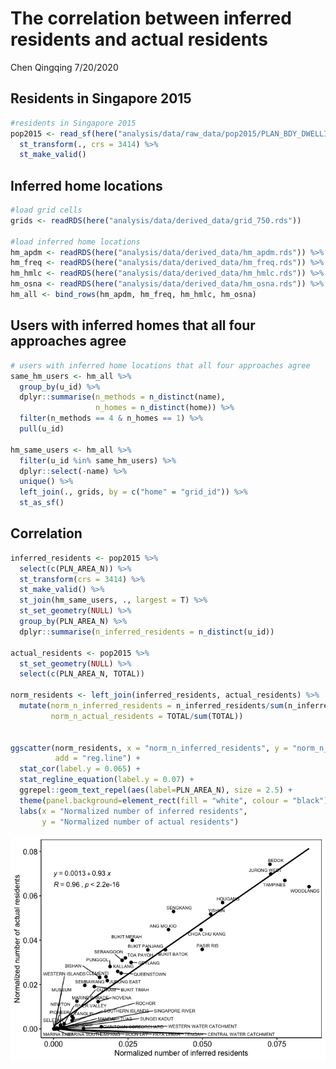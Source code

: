 The correlation between inferred residents and actual residents
================
Chen Qingqing
7/20/2020

## Residents in Singapore 2015

``` r
#residents in Singapore 2015
pop2015 <- read_sf(here("analysis/data/raw_data/pop2015/PLAN_BDY_DWELLING_TYPE_2015.shp")) %>%
  st_transform(., crs = 3414) %>% 
  st_make_valid()
```

## Inferred home locations

``` r
#load grid cells 
grids <- readRDS(here("analysis/data/derived_data/grid_750.rds"))

#load inferred home locations 
hm_apdm <- readRDS(here("analysis/data/derived_data/hm_apdm.rds")) %>% mutate(name = "APDM")
hm_freq <- readRDS(here("analysis/data/derived_data/hm_freq.rds")) %>% mutate(name = "FREQ")
hm_hmlc <- readRDS(here("analysis/data/derived_data/hm_hmlc.rds")) %>% mutate(name = "HMLC")
hm_osna <- readRDS(here("analysis/data/derived_data/hm_osna.rds")) %>% mutate(name = "OSNA")
hm_all <- bind_rows(hm_apdm, hm_freq, hm_hmlc, hm_osna)
```

## Users with inferred homes that all four approaches agree

``` r
# users with inferred home locations that all four approaches agree
same_hm_users <- hm_all %>% 
  group_by(u_id) %>% 
  dplyr::summarise(n_methods = n_distinct(name),
                   n_homes = n_distinct(home)) %>% 
  filter(n_methods == 4 & n_homes == 1) %>% 
  pull(u_id)

hm_same_users <- hm_all %>% 
  filter(u_id %in% same_hm_users) %>% 
  dplyr::select(-name) %>% 
  unique() %>% 
  left_join(., grids, by = c("home" = "grid_id")) %>% 
  st_as_sf()
```

## Correlation

``` r
inferred_residents <- pop2015 %>% 
  select(c(PLN_AREA_N)) %>%
  st_transform(crs = 3414) %>% 
  st_make_valid() %>% 
  st_join(hm_same_users, ., largest = T) %>% 
  st_set_geometry(NULL) %>% 
  group_by(PLN_AREA_N) %>% 
  dplyr::summarise(n_inferred_residents = n_distinct(u_id))

actual_residents <- pop2015 %>% 
  st_set_geometry(NULL) %>% 
  select(c(PLN_AREA_N, TOTAL))

norm_residents <- left_join(inferred_residents, actual_residents) %>% 
  mutate(norm_n_inferred_residents = n_inferred_residents/sum(n_inferred_residents),
         norm_n_actual_residents = TOTAL/sum(TOTAL))


ggscatter(norm_residents, x = "norm_n_inferred_residents", y = "norm_n_actual_residents",
          add = "reg.line") +
  stat_cor(label.y = 0.065) +
  stat_regline_equation(label.y = 0.07) + 
  ggrepel::geom_text_repel(aes(label=PLN_AREA_N), size = 2.5) +
  theme(panel.background=element_rect(fill = "white", colour = "black")) + 
  labs(x = "Normalized number of inferred residents",
       y = "Normalized number of actual residents")
```

<img src="03-figures-correlation_files/figure-gfm/unnamed-chunk-4-1.png" style="display: block; margin: auto;" />

